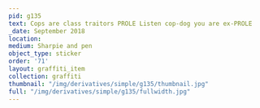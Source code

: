 ```yaml
---
pid: g135
text: Cops are class traitors PROLE Listen cop-dog you are ex-PROLE
_date: September 2018
location: 
medium: Sharpie and pen
object_type: sticker
order: '71'
layout: graffiti_item
collection: graffiti
thumbnail: "/img/derivatives/simple/g135/thumbnail.jpg"
full: "/img/derivatives/simple/g135/fullwidth.jpg"
---
```

